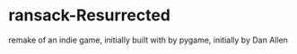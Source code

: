# ransack-Resurrected
remake of an indie game, initially built with by pygame, initially by Dan Allen
